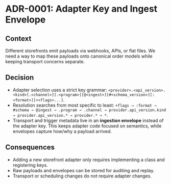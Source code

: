 # ADR-0001: Adapter Key and Ingest Envelope

## Context

Different storefronts emit payloads via webhooks, APIs, or flat files. We need a way to map these payloads onto canonical order models while keeping transport concerns separate.

## Decision

* Adapter selection uses a strict key grammar:
  `<provider>.<api_version>.<kind>[.<channel>][.<program>][@<ingest>][#<schema_version>][:<format>][+<flags>...]`.
* Resolution searches from most specific to least: `+flags → :format → #schema → @ingest → .program → .channel → provider.api_version.kind → provider.api_version.* → provider.* → *`.
* Transport and trigger metadata live in an **ingestion envelope** instead of the adapter key. This keeps adapter code focused on semantics, while envelopes capture how/why a payload arrived.

## Consequences

* Adding a new storefront adapter only requires implementing a class and registering keys.
* Raw payloads and envelopes can be stored for auditing and replay.
* Transport or scheduling changes do not require adapter changes.
